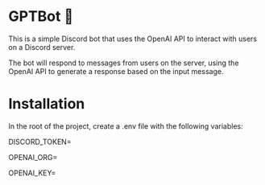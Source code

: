 # GPTBot :hugs:
This is a simple Discord bot that uses the OpenAI API to interact with users on a Discord server. 
<p> The bot will respond to messages from users on the server, using the OpenAI API to generate a response based on the input message.

# Installation

In the root of the project, create a .env file with the following variables:
<p> DISCORD_TOKEN=<your Discord bot token>
<p> OPENAI_ORG=<your OpenAI organization ID>
<p> OPENAI_KEY=<your OpenAI API key>
